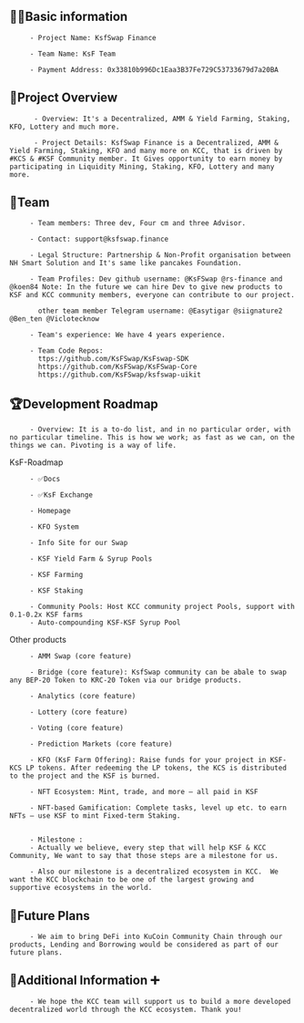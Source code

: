 ## 🧑‍💻Basic information

         - Project Name: KsfSwap Finance

         - Team Name: KsF Team 

         - Payment Address: 0x33810b996Dc1Eaa3B37Fe729C53733679d7a20BA

## 🎯Project Overview

          - Overview: It's a Decentralized, AMM & Yield Farming, Staking, KFO, Lottery and much more.

          - Project Details: KsfSwap Finance is a Decentralized, AMM & Yield Farming, Staking, KFO and many more on KCC, that is driven by #KCS & #KSF Community member. It Gives opportunity to earn money by participating in Liquidity Mining, Staking, KFO, Lottery and many more.

## 👥Team 

         - Team members: Three dev, Four cm and three Advisor.

         - Contact: support@ksfswap.finance

         - Legal Structure: Partnership & Non-Profit organisation between NH Smart Solution and It's same like pancakes Foundation.

         - Team Profiles: Dev github username: @KsFSwap @rs-finance and @koen84 Note: In the future we can hire Dev to give new products to KSF and KCC community members, everyone can contribute to our project.

           other team member Telegram username: @Easytigar @siignature2  @Ben_ten @Viclotecknow

         - Team's experience: We have 4 years experience.

         - Team Code Repos: 
           ttps://github.com/KsFSwap/KsFswap-SDK
           https://github.com/KsFSwap/KsFSwap-Core
           https://github.com/KsFSwap/ksfswap-uikit

## 🏆Development Roadmap

         - Overview: It is a to-do list, and in no particular order, with no particular timeline. This is how we work; as fast as we can, on the things we can. Pivoting is a way of life.

KsF-Roadmap

         - ✅Docs

         - ✅KsF Exchange

         - Homepage

         - KFO System

         - Info Site for our Swap

         - KSF Yield Farm & Syrup Pools

         - KSF Farming

         - KSF Staking

         - Community Pools: Host KCC community project Pools, support with 0.1-0.2x KSF farms
         - Auto-compounding KSF-KSF Syrup Pool

Other products

         - AMM Swap (core feature)

         - Bridge (core feature): KsfSwap community can be abale to swap any BEP-20 Token to KRC-20 Token via our bridge products.

         - Analytics (core feature)

         - Lottery (core feature)

         - Voting (core feature)

         - Prediction Markets (core feature)

         - KFO (KsF Farm Offering): Raise funds for your project in KSF-KCS LP tokens. After redeeming the LP tokens, the KCS is distributed to the project and the KSF is burned.

         - NFT Ecosystem: Mint, trade, and more — all paid in KSF

         - NFT-based Gamification: Complete tasks, level up etc. to earn NFTs — use KSF to mint Fixed-term Staking.

 
         - Milestone :
         - Actually we believe, every step that will help KSF & KCC Community, We want to say that those steps are a milestone for us.

         - Also our milestone is a decentralized ecosystem in KCC.  We want the KCC blockchain to be one of the largest growing and supportive ecosystems in the world.

## 📡Future Plans
 
         - We aim to bring DeFi into KuCoin Community Chain through our products, Lending and Borrowing would be considered as part of our future plans.

## 🙋Additional Information ➕

         - We hope the KCC team will support us to build a more developed decentralized world through the KCC ecosystem. Thank you!

